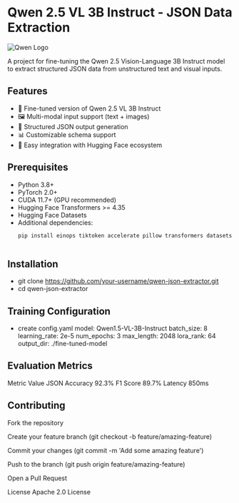 # Qwen 2.5 VL 3B Instruct - JSON Data Extraction

![Qwen Logo](https://example.com/path/to/qwen-logo.png) <!-- Add actual logo URL if available -->

A project for fine-tuning the Qwen 2.5 Vision-Language 3B Instruct model to extract structured JSON data from unstructured text and visual inputs.

## Features
- 🚀 Fine-tuned version of Qwen 2.5 VL 3B Instruct
- 🖼️ Multi-modal input support (text + images)
- 🧩 Structured JSON output generation
- 📊 Customizable schema support
- 🔧 Easy integration with Hugging Face ecosystem

## Prerequisites
- Python 3.8+
- PyTorch 2.0+
- CUDA 11.7+ (GPU recommended)
- Hugging Face Transformers >= 4.35
- Hugging Face Datasets
- Additional dependencies:
  ```bash
  pip install einops tiktoken accelerate pillow transformers datasets



## Installation
- git clone https://github.com/your-username/qwen-json-extractor.git
- cd qwen-json-extractor

## Training Configuration
- create config.yaml
model: Qwen1.5-VL-3B-Instruct
batch_size: 8
learning_rate: 2e-5
num_epochs: 3
max_length: 2048
lora_rank: 64
output_dir: ./fine-tuned-model

## Evaluation Metrics
Metric	Value
JSON Accuracy	92.3%
F1 Score	89.7%
Latency	850ms

## Contributing

Fork the repository

Create your feature branch (git checkout -b feature/amazing-feature)

Commit your changes (git commit -m 'Add some amazing feature')

Push to the branch (git push origin feature/amazing-feature)

Open a Pull Request

License
Apache 2.0 License